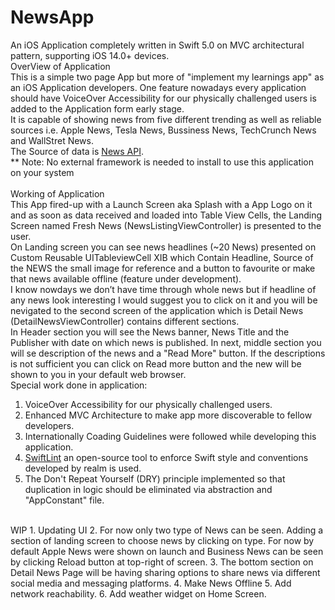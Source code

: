 # NewsApp
An iOS Application completely written in Swift 5.0 on MVC architectural pattern, supporting iOS 14.0+ devices. 
<br />
OverView of Application<br />
This is a simple two page App but more of "implement my learnings app" as an iOS Application developers.
One feature nowadays every application should have VoiceOver Accessibility for our physically challenged users is added to the Application form early stage.<br />
It is capable of showing news from five different trending as well as reliable sources i.e. Apple News, Tesla News, Bussiness News, TechCrunch News and WallStret News.<br />
The Source of data is <a href = "https://newsapi.org/">News API</a>.
<br />
** Note: No external framework is needed to install to use this application on your system
<br />
<br />
Working of Application <br />
This App fired-up with a Launch Screen aka Splash with a App Logo on it and as soon as data received and loaded into Table View Cells,
the Landing Screen named Fresh News (NewsListingViewController) is presented to the user.<br />
On Landing screen you can see news headlines (~20 News) presented on Custom Reusable UITableviewCell XIB which Contain Headline, Source of the NEWS the small image for reference and a button to favourite or make that news available offline (feature under development).<br />
I know nowdays we don’t have time through whole news but if headline of any news look interesting I would suggest you to click on it and you will be nevigated to the second screen of the application which is Detail News (DetailNewsViewController) contains different sections.<br />
In Header section you will see the News banner, News Title and the Publisher with date on which news is published. In next, middle section you will se description of the news and a "Read More" button. If the descriptions is not sufficient you can click on Read more button and the new will be shown to you in your default web browser.
<br />
Special work done in application:<br />
1. VoiceOver Accessibility for our physically challenged users.
2. Enhanced MVC Architecture to make app more discoverable to fellow developers.
3. Internationally Coading Guidelines were followed while developing this application.
4. <a href = "https://github.com/realm/SwiftLint">SwiftLint</a> an open-source tool to enforce Swift style and conventions developed by realm is used.
5. The Don't Repeat Yourself (DRY) principle implemented so that duplication in logic should be eliminated via abstraction and "AppConstant" file.
<br />
WIP
1. Updating UI
2. For now only two type of News can be seen. Adding a section of landing screen to choose news by clicking on type. For now by default Apple News were shown on launch and Business News can be seen by clicking Reload button at top-right of screen.
3. The bottom section on Detail News Page will be having sharing options to share news via different social media and messaging platforms. 
4. Make News Offline
5. Add network reachability.
6. Add weather widget on Home Screen.
